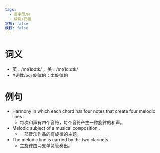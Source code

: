 ```yaml
---
tags:
  - 首字母/M
  - 级别/托福
掌握: false
模糊: false
---
```

# 词义
- 英：/məˈlɒdɪk/； 美：/məˈlɑːdɪk/
- #词性/adj  旋律的；主旋律的
# 例句
- Harmony in which each chord has four notes that create four melodic lines .
	- 每次和声有四个音符，每个音符产生一种旋律的和声。
- Melodic subject of a musical composition .
	- 一部音乐作品的有旋律的主题。
- The melodic line is carried by the two clarinets .
	- 主旋律由两支单簧管奏出。
